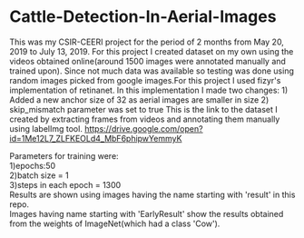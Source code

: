 # Cattle-Detection-In-Aerial-Images
This was my CSIR-CEERI project for the period of 2 months from May 20, 2019 to July 13, 2019. For this project I created dataset on my own using the videos obtained online(around 1500 images were annotated manually and trained upon). Since not much data was available so testing was done using random images picked from google images.For this project I used fizyr's implementation of retinanet. In this implementation I made two changes: 1) Added a new anchor size of 32 as aerial images are smaller in size 2) skip_mismatch parameter was set to true
This is the link to the dataset I created by extracting frames from videos and annotating them manually using labelImg tool.
https://drive.google.com/open?id=1Me12L7_ZLFKEOLd4_MbF6phipwYemmyK<br/>

Parameters for training were:<br/>
1)epochs:50<br/>
2)batch size = 1<br/>
3)steps in each epoch = 1300<br/>
Results are shown using images having the name starting with 'result' in this repo.<br/>
Images having name starting with 'EarlyResult' show the results obtained from the weights of ImageNet(which had a class 'Cow').
